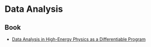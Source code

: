 # Data Analysis

## Book
* [Data Analysis in High-Energy Physics as a Differentiable Program](https://phinate.github.io/thesis/)
